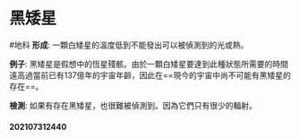 # 黑矮星
#地科
**形成**: 一顆白矮星的溫度低到不能發出可以被偵測到的光或熱。

**例子**: 黑矮星是假想中的恆星殘骸。由於一顆白矮星要達到此種狀態所需要的時間遠高過當前已有137億年的宇宙年齡，因此在==現今的宇宙中尚不可能有黑矮星的存在==。

**檢測**: 如果有存在黑矮星，也很難被偵測到。因為它們只有很少的輻射。

#### 202107312440